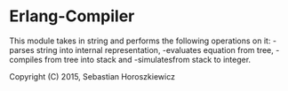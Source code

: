 # Erlang-Compiler

This module takes in string and performs the following operations on it:
  -parses string into internal representation,
  -evaluates equation from tree,
  -compiles from tree into stack and
  -simulatesfrom stack to integer. 


Copyright (C) 2015, Sebastian Horoszkiewicz
